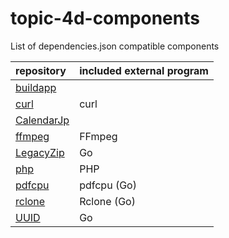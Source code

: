 # topic-4d-components
List of dependencies.json compatible components

|repository|included external program|
|:-|:-|
|[buildapp](https://github.com/miyako/buildapp)||
|[curl](https://github.com/miyako/curl)|curl|
|[CalendarJp](https://github.com/miyako/CalendarJp)||
|[ffmpeg](https://github.com/miyako/ffmpeg)|FFmpeg|
|[LegacyZip](https://github.com/miyako/LegacyZip)|Go|
|[php](https://github.com/miyako/php)|PHP|
|[pdfcpu](https://github.com/miyako/pdfcpu)|pdfcpu (Go)|
|[rclone](https://github.com/miyako/rclone)|Rclone (Go)|
|[UUID](https://github.com/miyako/UUID)|Go|
